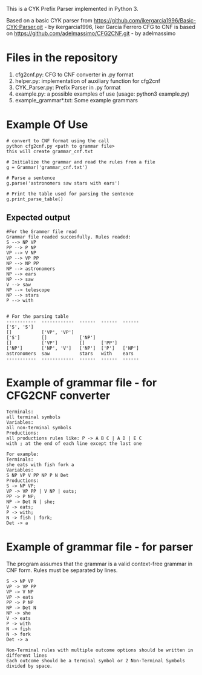 This is a CYK Prefix Parser implemented in Python 3.

Based on a basic CYK parser from https://github.com/ikergarcia1996/Basic-CYK-Parser.git - by ikergarcia1996, Iker García Ferrero  CFG to CNF is based on https://github.com/adelmassimo/CFG2CNF.git - by adelmassimo

# Files in the repository
1. cfg2cnf.py: CFG to CNF converter in .py format
2. helper.py: implementation of auxiliary function for cfg2cnf
3. CYK_Parser.py: Prefix Parser in .py format
4. example.py: a possible examples of use (usage: python3 example.py)
5. example_grammar*.txt: Some example grammars



# Example Of Use
 
```
# convert to CNF format using the call 
python cfg2cnf.py <path to grammar file>
this will create grammar_cnf.txt

# Initialize the grammar and read the rules from a file
g = Grammar('grammar_cnf.txt')

# Parse a sentence
g.parse('astronomers saw stars with ears')

# Print the table used for parsing the sentence
g.print_parse_table()

```

 ## Expected output

```
#For the Grammer file read
Grammar file readed succesfully. Rules readed:
S --> NP VP
PP --> P NP
VP --> V NP
VP --> VP PP
NP --> NP PP
NP --> astronomers
NP --> ears
NP --> saw
V --> saw
NP --> telescope
NP --> stars
P --> with


# For the parsing table
-----------  ------------  ------  ------  ------
['S', 'S']
[]           ['VP', 'VP']
['S']        []            ['NP']
[]           ['VP']        []      ['PP']
['NP']       ['NP', 'V']   ['NP']  ['P']   ['NP']
astronomers  saw           stars   with    ears
-----------  ------------  ------  ------  ------
```

# Example of grammar file - for CFG2CNF converter

```
Terminals:
all terminal symbols
Variables:
all non-terminal symbols
Productions:
all productions rules like: P -> A B C | A D | E C
with ; at the end of each line except the last one

For example:
Terminals:
she eats with fish fork a
Variables:
S NP VP V PP NP P N Det
Productions:
S -> NP VP;
VP -> VP PP | V NP | eats;
PP -> P NP;
NP -> Det N | she;
V -> eats;
P -> with;
N -> fish | fork;
Det -> a
```

# Example of grammar file - for parser
The program assumes that the grammar is a valid context-free grammar in CNF form. Rules must be separated by lines. 
```
S -> NP VP 
VP -> VP PP 
VP -> V NP 
VP -> eats 
PP -> P NP 
NP -> Det N 
NP -> she 
V -> eats 
P -> with 
N -> fish 
N -> fork 
Det -> a 

Non-Terminal rules with multiple outcome options should be written in different lines
Each outcome should be a terminal symbol or 2 Non-Terminal Symbols divided by space. 
```




